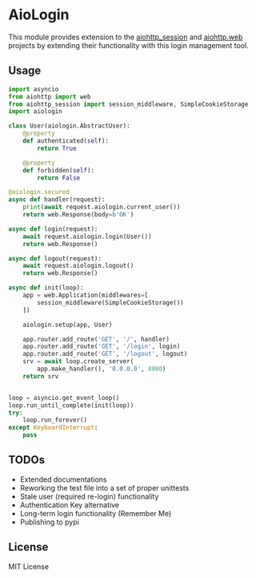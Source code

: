 # AioLogin

This module provides extension to the
[aiohttp_session](http://aiohttp-session.readthedocs.io/en/latest/) and
[aiohttp.web](https://aiohttp.readthedocs.io/en/latest/web.html) projects by
extending their functionality with this login management tool.

## Usage
```python
import asyncio
from aiohttp import web
from aiohttp_session import session_middleware, SimpleCookieStorage
import aiologin

class User(aiologin.AbstractUser):
    @property
    def authenticated(self):
        return True

    @property
    def forbidden(self):
        return False

@aiologin.secured
async def handler(request):
    print(await request.aiologin.current_user())
    return web.Response(body=b'OK')

async def login(request):
    await request.aiologin.login(User())
    return web.Response()

async def logout(request):
    await request.aiologin.logout()
    return web.Response()

async def init(loop):
    app = web.Application(middlewares=[
        session_middleware(SimpleCookieStorage())
    ])

    aiologin.setup(app, User)

    app.router.add_route('GET', '/', handler)
    app.router.add_route('GET', '/login', login)
    app.router.add_route('GET', '/logout', logout)
    srv = await loop.create_server(
        app.make_handler(), '0.0.0.0', 8080)
    return srv


loop = asyncio.get_event_loop()
loop.run_until_complete(init(loop))
try:
    loop.run_forever()
except KeyboardInterrupt:
    pass
```

## TODOs
- Extended documentations
- Reworking the test file into a set of proper unittests
- Stale user (required re-login) functionality
- Authentication Key alternative
- Long-term login functionality (Remember Me)
- Publishing to pypi

## License
MIT License
